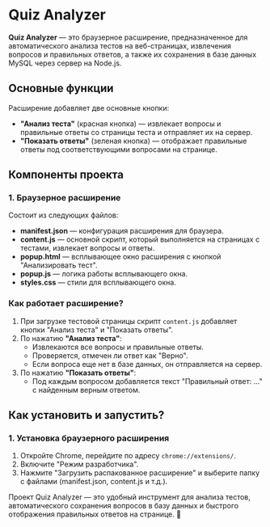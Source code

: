 # Quiz Analyzer

**Quiz Analyzer** — это браузерное расширение, предназначенное для автоматического анализа тестов на веб-страницах, извлечения вопросов и правильных ответов, а также их сохранения в базе данных MySQL через сервер на Node.js.

## Основные функции

Расширение добавляет две основные кнопки:

- **"Анализ теста"** (красная кнопка) — извлекает вопросы и правильные ответы со страницы теста и отправляет их на сервер.
- **"Показать ответы"** (зеленая кнопка) — отображает правильные ответы под соответствующими вопросами на странице.

## Компоненты проекта

### 1. Браузерное расширение

Состоит из следующих файлов:

- **manifest.json** — конфигурация расширения для браузера.
- **content.js** — основной скрипт, который выполняется на страницах с тестами, извлекает вопросы и ответы.
- **popup.html** — всплывающее окно расширения с кнопкой "Анализировать тест".
- **popup.js** — логика работы всплывающего окна.
- **styles.css** — стили для всплывающего окна.

### Как работает расширение?

1. При загрузке тестовой страницы скрипт `content.js` добавляет кнопки "Анализ теста" и "Показать ответы".
2. По нажатию **"Анализ теста"**:
   - Извлекаются все вопросы и правильные ответы.
   - Проверяется, отмечен ли ответ как "Верно".
   - Если вопроса еще нет в базе данных, он отправляется на сервер.
3. По нажатию **"Показать ответы"**:
   - Под каждым вопросом добавляется текст "Правильный ответ: ..." с найденным верным ответом.

## Как установить и запустить?

### 1. Установка браузерного расширения

1. Откройте Chrome, перейдите по адресу `chrome://extensions/`.
2. Включите "Режим разработчика".
3. Нажмите "Загрузить распакованное расширение" и выберите папку с файлами (manifest.json, content.js и т.д.).

Проект Quiz Analyzer — это удобный инструмент для анализа тестов, автоматического сохранения вопросов в базу данных и быстрого отображения правильных ответов на странице. 🚀
